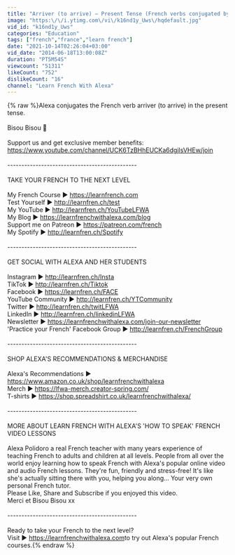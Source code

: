 ```yaml
---
title: "Arriver (to arrive) — Present Tense (French verbs conjugated by Learn French With Alexa)"
image: "https:\/\/i.ytimg.com\/vi\/k16nd1y_Uws\/hqdefault.jpg"
vid_id: "k16nd1y_Uws"
categories: "Education"
tags: ["french","france","learn french"]
date: "2021-10-14T02:26:04+03:00"
vid_date: "2014-06-18T13:00:08Z"
duration: "PT5M54S"
viewcount: "51311"
likeCount: "752"
dislikeCount: "16"
channel: "Learn French With Alexa"
---
```

{% raw %}Alexa conjugates the French verb arriver (to arrive) in the present tense. <br /><br />Bisou Bisou 💋 <br /><br />Support us and get exclusive member benefits: <a rel="nofollow" target="blank" href="https://www.youtube.com/channel/UCK6TzBHhEUCKa6dgjlsVHEw/join">https://www.youtube.com/channel/UCK6TzBHhEUCKa6dgjlsVHEw/join</a> <br /><br />----------------------------------------------  <br /><br />TAKE YOUR FRENCH TO THE NEXT LEVEL  <br /><br />My French Course ► <a rel="nofollow" target="blank" href="https://learnfrench.com​">https://learnfrench.com​</a><br />Test Yourself ► <a rel="nofollow" target="blank" href="http://learnfren.ch/test">http://learnfren.ch/test</a><br />My YouTube ► <a rel="nofollow" target="blank" href="http://learnfren.ch/YouTubeLFWA​">http://learnfren.ch/YouTubeLFWA​</a> <br />My Blog ► <a rel="nofollow" target="blank" href="https://learnfrenchwithalexa.com/blog​">https://learnfrenchwithalexa.com/blog​</a> <br />Support me on Patreon ► <a rel="nofollow" target="blank" href="https://patreon.com/french​">https://patreon.com/french​</a> <br />My Spotify ► <a rel="nofollow" target="blank" href="http://learnfren.ch/Spotify">http://learnfren.ch/Spotify</a><br /><br />----------------------------------------------  <br /><br />GET SOCIAL WITH ALEXA AND HER STUDENTS  <br /><br />Instagram ► <a rel="nofollow" target="blank" href="http://learnfren.ch/Insta">http://learnfren.ch/Insta</a><br />TikTok ► <a rel="nofollow" target="blank" href="http://learnfren.ch/Tiktok">http://learnfren.ch/Tiktok</a><br />Facebook ► <a rel="nofollow" target="blank" href="https://learnfren.ch/FACE">https://learnfren.ch/FACE</a><br />YouTube Community ► <a rel="nofollow" target="blank" href="http://learnfren.ch/YTCommunity">http://learnfren.ch/YTCommunity</a><br />Twitter ► <a rel="nofollow" target="blank" href="http://learnfren.ch/twitLFWA​">http://learnfren.ch/twitLFWA​</a><br />LinkedIn ► <a rel="nofollow" target="blank" href="http://learnfren.ch/linkedinLFWA​">http://learnfren.ch/linkedinLFWA​</a><br />Newsletter ► <a rel="nofollow" target="blank" href="https://learnfrenchwithalexa.com/join-our-newsletter">https://learnfrenchwithalexa.com/join-our-newsletter</a><br />'Practice your French' Facebook Group ► <a rel="nofollow" target="blank" href="http://learnfren.ch/FrenchGroup">http://learnfren.ch/FrenchGroup</a><br /><br /> ----------------------------------------------  <br /><br />SHOP ALEXA'S RECOMMENDATIONS &amp; MERCHANDISE<br /><br />Alexa's Recommendations ► <a rel="nofollow" target="blank" href="https://www.amazon.co.uk/shop/learnfrenchwithalexa">https://www.amazon.co.uk/shop/learnfrenchwithalexa</a><br />Merch ► <a rel="nofollow" target="blank" href="https://lfwa-merch.creator-spring.com/">https://lfwa-merch.creator-spring.com/</a><br />T-shirts ► <a rel="nofollow" target="blank" href="https://shop.spreadshirt.co.uk/learnfrenchwithalexa/">https://shop.spreadshirt.co.uk/learnfrenchwithalexa/</a><br /><br />----------------------------------------------  <br /><br />MORE ABOUT LEARN FRENCH WITH ALEXA'S 'HOW TO SPEAK' FRENCH VIDEO LESSONS  <br /><br />Alexa Polidoro a real French teacher with many years experience of teaching French to adults and children at all levels. People from all over the world enjoy learning how to speak French with Alexa's popular online video and audio French lessons. They're fun, friendly and stress-free! It's like she's actually sitting there with you, helping you along... Your very own personal French tutor.  <br />Please Like, Share and Subscribe if you enjoyed this video.   <br />Merci et Bisou Bisou xx  <br /><br />----------------------------------------------  <br /><br />Ready to take your French to the next level?   <br />Visit ► <a rel="nofollow" target="blank" href="https://learnfrenchwithalexa.com​">https://learnfrenchwithalexa.com​</a> to try out Alexa's popular French courses.{% endraw %}
